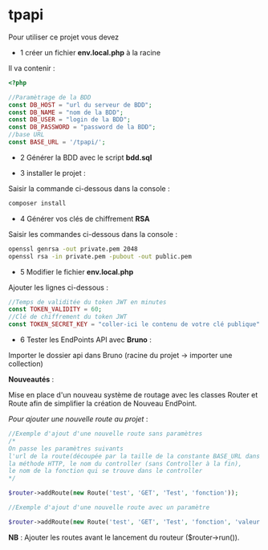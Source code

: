 # tpapi
Pour utiliser ce projet vous devez 

- 1 créer un fichier **env.local.php** à la racine

Il va contenir :

```php
<?php

//Paramètrage de la BDD
const DB_HOST = "url du serveur de BDD";
const DB_NAME = "nom de la BDD";
const DB_USER = "login de la BDD";
const DB_PASSWORD = "password de la BDD";
//base URL
const BASE_URL = '/tpapi/';

```

- 2 Générer la BDD avec le script **bdd.sql**

- 3 installer le projet :

Saisir la commande ci-dessous dans la console :

```bash
composer install
```

- 4 Générer vos clés de chiffrement **RSA**

Saisir les commandes ci-dessous dans la console :

```bash
openssl genrsa -out private.pem 2048
openssl rsa -in private.pem -pubout -out public.pem
```

- 5 Modifier le fichier **env.local.php**

Ajouter les lignes ci-dessous :

```php
//Temps de validitée du token JWT en minutes
const TOKEN_VALIDITY = 60;
//Clé de chiffrement du token JWT
const TOKEN_SECRET_KEY = "coller-ici le contenu de votre clé publique"
```

- 6 Tester les EndPoints API avec **Bruno** :

Importer le dossier api dans Bruno (racine du projet -> importer une collection)

**Nouveautés** :

Mise en place d'un nouveau système de routage avec les classes Router et Route 
afin de simplifier la création de Nouveau EndPoint.

*Pour ajouter une nouvelle route au projet* :

```php
//Exemple d'ajout d'une nouvelle route sans paramètres
/*
On passe les paramètres suivants 
l'url de la route(découpée par la taille de la constante BASE_URL dans env.local.php),
la méthode HTTP, le nom du controller (sans Controller à la fin), 
le nom de la fonction qui se trouve dans le controller
*/

$router->addRoute(new Route('test', 'GET', 'Test', 'fonction'));

//Exemple d'ajout d'une nouvelle route avec un paramètre

$router->addRoute(new Route('test', 'GET', 'Test', 'fonction', 'valeur'));

```
**NB** : Ajouter les routes avant le lancement du routeur ($router->run()).
